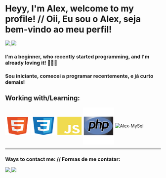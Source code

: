 # Heyy, I'm Alex, welcome to my profile! // Oii, Eu sou o Alex, seja bem-vindo ao meu perfil!


<div>
  <a href="https://github.com/Alex-Martins12">
      <img height="140em" src="https://github-readme-stats-alex-martins12.vercel.app/api?username=Alex-Martins12&hide=contribs&count_private=true&show_icons=true&theme=tokyonight"/>
      <img height="140em" src="https://github-readme-stats-alex-martins12.vercel.app/api/top-langs/?username=Alex-Martins12&langs_count=5&layout=compact&theme=tokyonight&count_private=true"/>
  </a>   
</div>
<h3>I'm a beginner, who recently started programming, and I'm already loving it! 👨‍💻😄</h3>
<h3>Sou iniciante, comecei a programar recentemente, e já curto demais!</h3>

<h2>Working with/Learning:</h2>
<div style="display: inline_block">
  <img align="center" alt="Alex-HTML" height="60" width="80" src="https://raw.githubusercontent.com/devicons/devicon/master/icons/html5/html5-original.svg">
  <img align="center" alt="Alex-CSS" height="60" width="80" src="https://raw.githubusercontent.com/devicons/devicon/master/icons/css3/css3-original.svg">
  <img align="center" alt="Alex-Js" height="60" width="80" src="https://raw.githubusercontent.com/devicons/devicon/master/icons/javascript/javascript-plain.svg">
  <img align="center" alt="Alex-Php" height="120" width="100" src="https://raw.githubusercontent.com/devicons/devicon/master/icons/php/php-original.svg">
  <img align="center" alt="Alex-MySql" height="120" width="140" src="https://waresoft.com.br/wp-content/uploads/2021/04/MySQL_Logo_600x600.png">
</div>

<hr>
<h3>Ways to contact me: // Formas de me contatar:</h3>
<div>
  <a href="mailto:alexoscarmartins1211@gmail.com">
    <img src="https://img.shields.io/badge/-Gmail-%23333?style=for-the-badge&logo=gmail&logoColor=white" target="_blank">
  </a>
  <a href="https://www.instagram.com/alex.martins121/" target="_blank">
    <img src="https://img.shields.io/badge/-Instagram-%23E4405F?style=for-the-badge&logo=instagram&logoColor=white" target="_blank">
  </a>
</div> 
